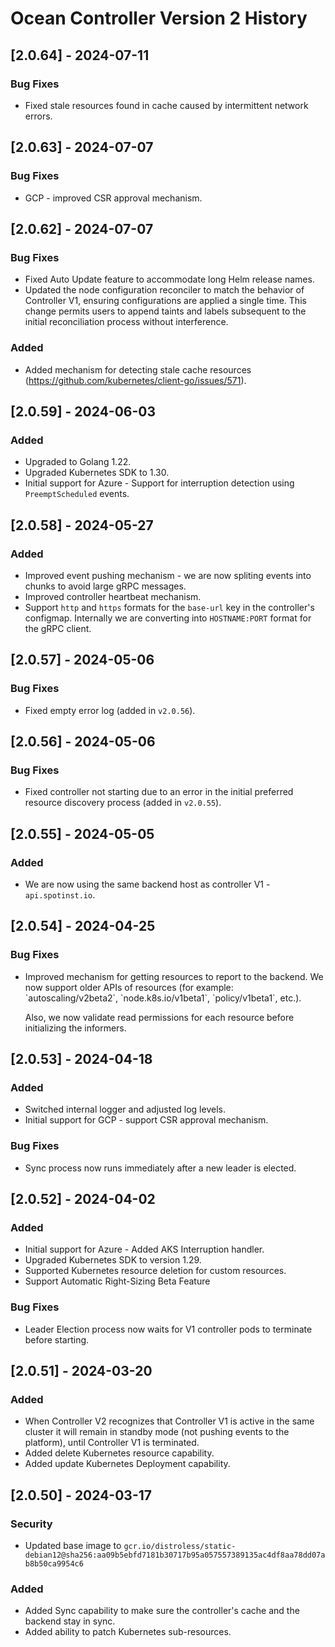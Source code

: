# Ocean Controller Version 2 History

## [2.0.64] - 2024-07-11

### Bug Fixes
* Fixed stale resources found in cache caused by intermittent network errors.

## [2.0.63] - 2024-07-07

### Bug Fixes
* GCP - improved CSR approval mechanism.

## [2.0.62] - 2024-07-07

### Bug Fixes
* Fixed Auto Update feature to accommodate long Helm release names.
* Updated the node configuration reconciler to match the behavior of Controller V1, ensuring configurations are applied a single time. This change permits users to append taints and labels subsequent to the initial reconciliation process without interference.

### Added
* Added mechanism for detecting stale cache resources (https://github.com/kubernetes/client-go/issues/571).

## [2.0.59] - 2024-06-03

### Added
* Upgraded to Golang 1.22.
* Upgraded Kubernetes SDK to 1.30.
* Initial support for Azure - Support for interruption detection using `PreemptScheduled` events.

## [2.0.58] - 2024-05-27

### Added
* Improved event pushing mechanism - we are now spliting events into chunks to avoid large gRPC messages.
* Improved controller heartbeat mechanism.
* Support `http` and `https` formats for the `base-url` key in the controller's configmap. Internally we are converting into `HOSTNAME:PORT` format for the gRPC client.

## [2.0.57] - 2024-05-06

### Bug Fixes
* Fixed empty error log (added in `v2.0.56`).

## [2.0.56] - 2024-05-06

### Bug Fixes
* Fixed controller not starting due to an error in the initial  preferred resource discovery process (added in `v2.0.55`).

## [2.0.55] - 2024-05-05

### Added
* We are now using the same backend host as controller V1 - `api.spotinst.io`.

## [2.0.54] - 2024-04-25

### Bug Fixes
* <p>
   Improved mechanism for getting resources to report to the backend. We now support older APIs of resources (for example: `autoscaling/v2beta2`, `node.k8s.io/v1beta1`, `policy/v1beta1`, etc.).
   </p>

    <p>
    Also, we now validate read permissions for each resource before initializing the informers.
    </p>

## [2.0.53] - 2024-04-18

### Added
* Switched internal logger and adjusted log levels.
* Initial support for GCP - support CSR approval mechanism.

### Bug Fixes
* Sync process now runs immediately after a new leader is elected.

## [2.0.52] - 2024-04-02

### Added
* Initial support for Azure - Added AKS Interruption handler.
* Upgraded Kubernetes SDK to version 1.29.
* Supported Kubernetes resource deletion for custom resources.
* Support Automatic Right-Sizing Beta Feature

### Bug Fixes
* Leader Election process now waits for V1 controller pods to terminate before starting.

## [2.0.51] - 2024-03-20

### Added
* When Controller V2 recognizes that Controller V1 is active in the same cluster it will remain in standby mode (not pushing events to the platform), until Controller V1 is terminated.
* Added delete Kubernetes resource capability.
* Added update Kubernetes Deployment capability.

## [2.0.50] - 2024-03-17

### Security
* Updated base image to `gcr.io/distroless/static-debian12@sha256:aa09b5ebfd7181b30717b95a057557389135ac4df8aa78dd07ab8b50ca9954c6`

### Added
* Added Sync capability to make sure the controller's cache and the backend stay in sync.
* Added ability to patch Kubernetes sub-resources.
